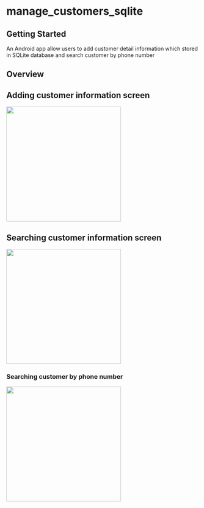 # manage_customers_sqlite



## Getting Started

An Android app allow users to add customer detail information which stored in SQLite database and search customer by phone number

## Overview

## Adding customer information screen
<body>
<img src="https://lh3.googleusercontent.com/gBVDLzvC-inEiTws2E_8UazUkPrXnCpSwnnx2AjDj96n5rgatbE54LtXs4ClmY2LT2h-skXBnsNEBTA-yXuL3FgpiQeySKcgPgOfNizs1BQzqjpCs8vrKMW62cwPARuo1ibKvSk55uXTZcRVPRz4a-KgQCv2UK-J91RuNJldzCzpmVSF3T2TJPGxZA7idQwW4j8BLeD6tLxMT1f1zymTWViOrADlJaQNpv_WfKvJckQDHpyETLmmUYytvxHUz2e5t8pLqKowjxd9SIyipZdhAUPImcjhqhmrDvO69CzzcHWgu_znAfb44fvuRSiLYFR1g-jCM6D_b1cS4aL55uPI1cT13x0hPV0vxScQv-mnSdSUztV0LZLnsj1d9Ux4uDqgEn4TcaD5ebBBjJpaEO4_rCw9Uv1jLFT0WRGxgrpT5Ds-wvPjZ3b5IcJrDGGJrKugZBGpURceHZuhYm_HvEE6ycTAT6MMKz5zdkAuUrBsE1Vr8p6gaH4bydkRhEareeFhut2Uzyf1OoHwUoIUSUPyMd1_OZgQM0qDv_xk5fuL8Yh-es3d032Ph0WadXJaXGJ9s8_OjCZkhDs34X90XJrStEKO8gdl-lRiaiSnlqXGtvvhbAn6ZHwtGLA_JfyZKZvCZXcSWRby9stUsYBZkd5CiP_-n1P6WkSlWuyT7_GNEfopmRMfq96MVSpFRgcwnWGlgo-J0-GhqSCPSHwBYCuDVhhrzOk4GfJznUErTs0rmA0duVXFwcij1YGsMGM-SUl7Z30VPukSlL1MeDgSWltGqw8hK1395R83RH_cFzAP3FrBzzevb4HJzJalpiQn5MuXc82as7C6IizAeeoPrDuh5Py8_cZzkoHt-Aa3d2t8l62o06x5CTuOb75iQwjtjTJc5W-KuTjyI0yra-5tsyujR8IHJayw2pAe1n3fDzpKyZsx=w510-h1128-s-no?authuser=0" alt="" border="0" width="300" >
</body>


## Searching customer information screen
<body>
<img src="https://lh3.googleusercontent.com/ljr2VINAfP5OggvljmH5J_b-vHt95qCUORPjp5NneWlXVFAqVxZGxHiwrl8Q38HVWWgnd2HWvCNUdbDEBXt6QDOMWFoEkphQt-ZstWArDvWZUZkq0eJjB3olRwAPSPRPh5ptkmnTErTIW3w-7fEM7Nc15EJhOkwDDiI3qOQcuYtj9uICHqjwSg6rwhlD_nzh3gIzMIDlqPqBgLKMUyesPOa2Vhgj-_1aD55t2PMCcYmjLp9vzuOj_4XZ6fDPj5LzAFYTNSmBMKhvUrvO1ZattWCePZ6Fdtiy7HmtV2GYhODFE_Gdkeai5P8C80Khcp8k5ma6POHyEdtmltz2HN_y4bh8iOVdFn6I-u-wYan3tb8dXGFj2JwUPM3LGxuPehJEUI0rq_fVmKr771gYXOlPgzSebYF46gv6PZPEw3qbx6dQTFwVTQB1jtiLnPnrXAHvX_wDOVwI4nx0k21gI6bFYkOP_6oO8N0L2rvxDkFlQINOzkh-SkHXdPGpBkQP3hDEECF2PIOmMAqNb_Q95tggFQXyniCESfcPYwaJRDzkDeJ8aqXtec2jnBdvuzZ8tIF0bm5R7m4Tzjg86mwo6-r3JWes3dX7nr3oMd28bofpX9BkR6CW-UOyljwS-S-AKOINWOemGT7LXdXIPRrwnsHJcUVXpmZGyf6DEd-Zh00GF2Kyl2brgSwmGDmTLEXYE65xgq7faoEfnnl70pE62j-ozho93se8xaWCb1bNN35I3vBYTSPq_L4WxlZlJSkIvdNdxPITuvj2aKtGX6TP4lZ7z6c_ZtN-4601Xwa3vFGkXJM2Yot8TMoScSWOrLmb00YAv2BnzOsfLKLZxqv9kyn-69TbCvX1lwYTGZ4JVerDnKZeQKR_JSWbbrv_2cS9N42ZW74SYS_KjemcvrQa2Kn7Ha5kpQ6mHxg-rVXk5zcKagV_=w512-h1137-s-no?authuser=0" alt="" border="0" width="300" >
</body>

### Searching customer by phone number
<body>
<img src="https://lh3.googleusercontent.com/I1ekdedVLq3Xe6FHEkEMFCQEilXZF_wOB9CKHndbspUf4acaM0TXYyswToDcRrB6QgqWaKqdxIMiirePeB8s1f_i6lzlGHw-fYorrW7nFtTkr7GEVu9ECsxkMKy0acahLX869XtvJLNCr1va2tIV8pUt4onOkztcA9Cco8MmkLNanjgagnwa-LOWZcuLh4YBr7rg7arpICutU-4NqoF9wIZrHtReAyU3sW0bG6Qz5PKgSAUa6BBkGkTFa75MEYRN733nUGI_mOdQFFW7xP_H8rfLemrdju74lB0z1WTiN2s9FSJPVZPSEj6wz6AZ3GvlErJC-Pn5N8NeZaen3QbuRLUDsHEjpIrRP7RFvG0lHgXvQ0cX07Jv9M9aUl44G8n4vzvIQdON9MiK2t4TNFj3Ehubf6Um_XouH_HcjLYv3s1_E2PkyxW5fqo1uHBrHY6i5B0u5U-Cbqwt5Z01ffWph1EYWW3MyC5MlDmcewltktiRW8a-zRYs5ojLJ_v3yfLYjMN9nRKeD_VbDdyQ-g83VxOhCNMLOm-k0py8_3NrQ_Rhv-eYCBxSaNcIKgD0BrWhFNzX6u8l6baUyVCvTFAmba4rI-m9Lb1WTlbMrtNyX6ZaLV63Jgfg3XnatdNu2e82sKAecUKTBt_QU8M4z4C37xQcWMiRIp9lpzS-sGzmjkLgiqpPWqp307JEqNWxvRCOPBi-RSuK_dztJNG5GmYoimD63ZndcylDq32iObrBDwC_vGB0usZaVv3QKvyQZqP7Nm2Tp8uBbAgDTbIwR9_BMd3rE1A6pLJIbRLQTXSoCsMmldX9OXtcmgoTZh_9o7_vEm5GRJIlQNfyoRXXJ_6FDFx1HVineOszHnSjItaURkjollewYyTmNUV436_fyKQY9GnfogLBaFIxYjiOWI7aLD6CaSYHZ_ICVemWINLYvzAE=w507-h1122-s-no?authuser=0" alt="" border="0" width="300" >
</body>
